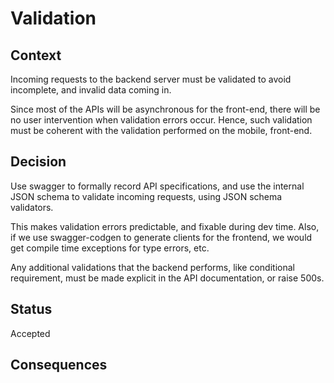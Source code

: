 # Validation

## Context

Incoming requests to the backend server must be validated to avoid
incomplete, and invalid data coming in.

Since most of the APIs will be asynchronous for the front-end, there
will be no user intervention when validation errors occur. Hence, such
validation must be coherent with the validation performed on the
mobile, front-end.

## Decision

Use swagger to formally record API specifications, and use the
internal JSON schema to validate incoming requests, using JSON schema
validators.

This makes validation errors predictable, and fixable during dev
time. Also, if we use swagger-codgen to generate clients for the
frontend, we would get compile time exceptions for type errors, etc.

Any additional validations that the backend performs, like conditional
requirement, must be made explicit in the API documentation, or raise
500s.

## Status

Accepted

## Consequences
